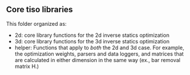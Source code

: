 ## Core tiso libraries

This folder organized as:

- 2d: core library functions for the 2d inverse statics optimization
- 3d: core library functions for the 3d inverse statics optimization
- helper: Functions that apply to *both* the 2d and 3d case. For example, the optimization weights, parsers and data loggers, and matrices that are calculated in either dimension in the same way (ex., bar removal matrix H.)
